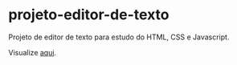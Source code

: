 # projeto-editor-de-texto
 Projeto de editor de texto para estudo do HTML, CSS e Javascript.

Visualize <a href='https://tarpadilha.github.io/projeto-editor-de-texto'>aqui</a>.